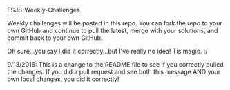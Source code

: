 FSJS-Weekly-Challenges

Weekly challenges will be posted in this repo.  You can fork the repo to your own GitHub and continue to pull the latest, merge with your solutions, and commit back to your own GitHub.  

Oh sure...you say I did it correctly...but I've really no idea!  Tis magic. :/



9/13/2016: This is a change to the README file to see if you correctly pulled the changes.  If you did a pull request and see both this message AND your own local changes, you did it correctly!

